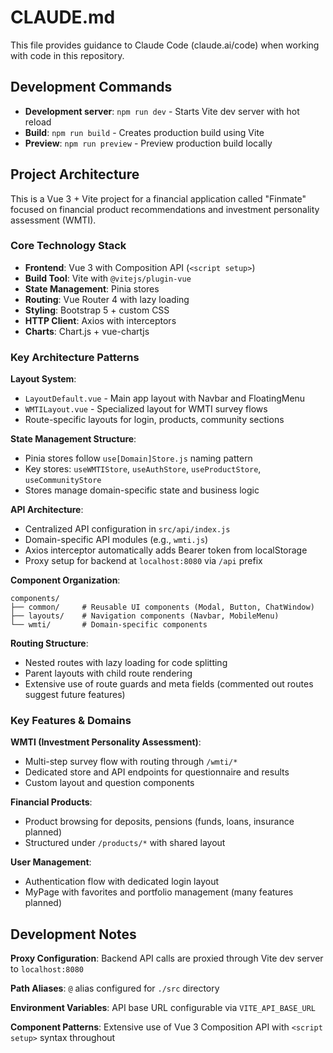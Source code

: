 # CLAUDE.md

This file provides guidance to Claude Code (claude.ai/code) when working with code in this repository.

## Development Commands

- **Development server**: `npm run dev` - Starts Vite dev server with hot reload
- **Build**: `npm run build` - Creates production build using Vite
- **Preview**: `npm run preview` - Preview production build locally

## Project Architecture

This is a Vue 3 + Vite project for a financial application called "Finmate" focused on financial product recommendations and investment personality assessment (WMTI).

### Core Technology Stack
- **Frontend**: Vue 3 with Composition API (`<script setup>`)
- **Build Tool**: Vite with `@vitejs/plugin-vue` 
- **State Management**: Pinia stores
- **Routing**: Vue Router 4 with lazy loading
- **Styling**: Bootstrap 5 + custom CSS
- **HTTP Client**: Axios with interceptors
- **Charts**: Chart.js + vue-chartjs

### Key Architecture Patterns

**Layout System**:
- `LayoutDefault.vue` - Main app layout with Navbar and FloatingMenu
- `WMTILayout.vue` - Specialized layout for WMTI survey flows
- Route-specific layouts for login, products, community sections

**State Management Structure**:
- Pinia stores follow `use[Domain]Store.js` naming pattern
- Key stores: `useWMTIStore`, `useAuthStore`, `useProductStore`, `useCommunityStore`
- Stores manage domain-specific state and business logic

**API Architecture**:
- Centralized API configuration in `src/api/index.js`
- Domain-specific API modules (e.g., `wmti.js`)
- Axios interceptor automatically adds Bearer token from localStorage
- Proxy setup for backend at `localhost:8080` via `/api` prefix

**Component Organization**:
```
components/
├── common/     # Reusable UI components (Modal, Button, ChatWindow)
├── layouts/    # Navigation components (Navbar, MobileMenu)
└── wmti/       # Domain-specific components
```

**Routing Structure**:
- Nested routes with lazy loading for code splitting
- Parent layouts with child route rendering
- Extensive use of route guards and meta fields (commented out routes suggest future features)

### Key Features & Domains

**WMTI (Investment Personality Assessment)**:
- Multi-step survey flow with routing through `/wmti/*`
- Dedicated store and API endpoints for questionnaire and results
- Custom layout and question components

**Financial Products**:
- Product browsing for deposits, pensions (funds, loans, insurance planned)
- Structured under `/products/*` with shared layout

**User Management**:
- Authentication flow with dedicated login layout
- MyPage with favorites and portfolio management (many features planned)

## Development Notes

**Proxy Configuration**: Backend API calls are proxied through Vite dev server to `localhost:8080`

**Path Aliases**: `@` alias configured for `./src` directory

**Environment Variables**: API base URL configurable via `VITE_API_BASE_URL`

**Component Patterns**: Extensive use of Vue 3 Composition API with `<script setup>` syntax throughout